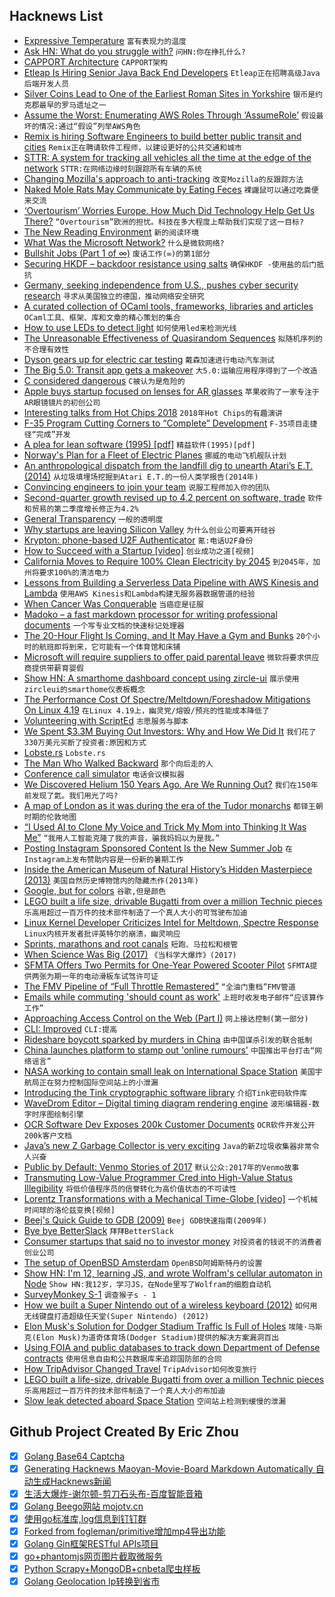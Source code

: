 ## Hacknews List


- [Expressive Temperature](https://www.robinsloan.com/expressive-temperature/)  `富有表现力的温度`
- [Ask HN: What do you struggle with?](item?id=17867109)  `问HN:你在挣扎什么?`
- [CAPPORT Architecture](https://datatracker.ietf.org/doc/draft-ietf-capport-architecture/)  `CAPPORT架构`
- [Etleap Is Hiring Senior Java Back End Developers](item?id=17872926)  `Etleap正在招聘高级Java后端开发人员`
- [Silver Coins Lead to One of the Earliest Roman Sites in Yorkshire](https://www.smithsonianmag.com/smart-news/silver-coins-lead-one-earliest-roman-sites-yorkshire-180970138/?no-ist)  `银币是约克郡最早的罗马遗址之一`
- [Assume the Worst: Enumerating AWS Roles Through ‘AssumeRole’](https://rhinosecuritylabs.com/aws/assume-worst-aws-assume-role-enumeration/)  `假设最坏的情况:通过“假设”列举AWS角色`
- [Remix is hiring Software Engineers to build better public transit and cities](https://jobs.lever.co/remix/85754b42-d084-4457-b9a6-4555332c3ee4?lever-origin=applied&amp;lever-source%5B%5D=hackernews)  `Remix正在聘请软件工程师，以建设更好的公共交通和城市`
- [STTR: A system for tracking all vehicles all the time at the edge of the network](https://blog.acolyer.org/2018/08/30/sttr-a-system-for-tracking-all-vehicles-all-the-time-at-the-edge-of-the-network/)  `STTR:在网络边缘时刻跟踪所有车辆的系统`
- [Changing Mozilla&#39;s approach to anti-tracking](https://blog.mozilla.org/futurereleases/2018/08/30/changing-our-approach-to-anti-tracking/)  `改变Mozilla的反跟踪方法`
- [Naked Mole Rats May Communicate by Eating Feces](https://www.theatlantic.com/science/archive/2018/08/naked-mole-rats-eat-poop/568519/?single_page=true)  `裸鼹鼠可以通过吃粪便来交流`
- [‘Overtourism’ Worries Europe. How Much Did Technology Help Get Us There?](https://www.nytimes.com/2018/08/29/technology/technology-overtourism-europe.html)  `“Overtourism”欧洲的担忧。科技在多大程度上帮助我们实现了这一目标?`
- [The New Reading Environment](https://nplusonemag.com/issue-32/the-intellectual-situation/the-new-reading-environment/)  `新的阅读环境`
- [What Was the Microsoft Network?](http://www.codersnotes.com/notes/the-microsoft-network/)  `什么是微软网络?`
- [Bullshit Jobs (Part 1 of ∞)](http://slatestarcodex.com/2018/08/29/bullst-jobs-part-1-of-%E2%88%9E/)  `废话工作(∞)的第1部分`
- [Securing HKDF – backdoor resistance using salts](https://brycx.github.io/2018/08/27/securing-hkdf-against-backdoors.html)  `确保HKDF -使用盐的后门抵抗`
- [Germany, seeking independence from U.S., pushes cyber security research](https://www.reuters.com/article/us-germany-cyber/germany-seeking-independence-from-u-s-pushes-cyber-security-research-idUSKCN1LE1FX)  `寻求从美国独立的德国，推动网络安全研究`
- [A curated collection of OCaml tools, frameworks, libraries and articles](https://github.com/rizo/awesome-ocaml)  `OCaml工具、框架、库和文章的精心策划的集合`
- [How to use LEDs to detect light](https://makezine.com/projects/make-36-boards/how-to-use-leds-to-detect-light/)  `如何使用led来检测光线`
- [The Unreasonable Effectiveness  of Quasirandom Sequences](http://extremelearning.com.au/unreasonable-effectiveness-of-quasirandom-sequences/)  `拟随机序列的不合理有效性`
- [Dyson gears up for electric car testing](https://www.bbc.co.uk/news/business-45345778)  `戴森加速进行电动汽车测试`
- [The Big 5.0: Transit app gets a makeover](https://medium.com/@transitapp/the-big-5-0-transit-gets-a-makeover-eb169ecee240)  `大5.0:运输应用程序得到了一个改造`
- [C considered dangerous](https://lwn.net/SubscriberLink/763641/c9a04da2a33af0a3/)  `C被认为是危险的`
- [Apple buys startup focused on lenses for AR glasses](https://www.reuters.com/article/us-apple-tech/apple-buys-startup-focused-on-lenses-for-ar-glasses-idUSKCN1LE2VS)  `苹果收购了一家专注于AR眼镜镜片的初创公司`
- [Interesting talks from Hot Chips 2018](https://www.eetimes.com/document.asp?doc_id=1333649&amp;print=yes)  `2018年Hot Chips的有趣演讲`
- [F-35 Program Cutting Corners to “Complete” Development](https://www.pogo.org/investigation/2018/08/f-35-program-cutting-corners-to-complete-development)  `F-35项目走捷径“完成”开发`
- [A plea for lean software (1995) [pdf]](https://cr.yp.to/bib/1995/wirth.pdf)  `精益软件(1995)[pdf]`
- [Norway&#39;s Plan for a Fleet of Electric Planes](http://www.bbc.com/future/story/20180814-norways-plan-for-a-fleet-of-electric-planes)  `挪威的电动飞机舰队计划`
- [An anthropological dispatch from the landfill dig to unearth Atari’s E.T. (2014)](https://harpers.org/blog/2014/07/the-glitch-in-the-video-game-graveyard/)  `从垃圾填埋场挖掘到Atari E.T.的一份人类学报告(2014年)`
- [Convincing engineers to join your team](https://triplebyte.com/blog/convincing-engineers-to-join-your-team)  `说服工程师加入你的团队`
- [Second-quarter growth revised up to 4.2 percent on software, trade](https://www.thegazette.com/subject/news/nation-and-world/second-quarter-growth-revised-up-to-42-percent-on-software-trade-20180829)  `软件和贸易的第二季度增长修正为4.2%`
- [General Transparency](http://www.certificate-transparency.org/general-transparency)  `一般的透明度`
- [Why startups are leaving Silicon Valley](https://www.economist.com/leaders/2018/08/30/why-startups-are-leaving-silicon-valley)  `为什么创业公司要离开硅谷`
- [Krypton: phone-based U2F Authenticator](https://krypt.co/?ref=u2f)  `氪:电话U2F身份`
- [How to Succeed with a Startup [video]](https://blog.ycombinator.com/sam-altman-how-to-succeed-with-a-startup/)  `创业成功之道[视频]`
- [California Moves to Require 100% Clean Electricity by 2045](https://www.bloomberg.com/news/articles/2018-08-29/california-moves-toward-requiring-100-clean-power-by-2045)  `到2045年，加州将要求100%的清洁电力`
- [Lessons from Building a Serverless Data Pipeline with AWS Kinesis and Lambda](https://read.iopipe.com/lessons-from-building-a-serverless-data-pipeline-with-aws-kinesis-and-lambda-4d8cf0ebcbc9)  `使用AWS Kinesis和Lambda构建无服务器数据管道的经验`
- [When Cancer Was Conquerable](https://reason.com/archives/2018/05/12/when-cancer-was-conquerable/)  `当癌症是征服`
- [Madoko – a fast markdown processor for writing professional documents](https://www.madoko.net)  `一个写专业文档的快速标记处理器`
- [The 20-Hour Flight Is Coming, and It May Have a Gym and Bunks](https://www.bloomberg.com/news/articles/2018-08-29/the-20-hour-flight-is-coming-and-it-may-have-a-gym-and-bunks?cmpid=socialflow-twitter-business)  `20个小时的航班即将到来，它可能有一个体育馆和床铺`
- [Microsoft will require suppliers to offer paid parental leave](https://www.washingtonpost.com/business/economy/microsoft-to-business-partners-if-you-want-to-work-with-us-offer-paid-family-leave/2018/08/29/979ffcca-abc0-11e8-8a0c-70b618c98d3c_story.html)  `微软将要求供应商提供带薪育婴假`
- [Show HN: A smarthome dashboard concept using zircle-ui](https://github.com/zircleUI/smarthome-tutorial)  `展示使用zircleui的smarthome仪表板概念`
- [The Performance Cost Of Spectre/Meltdown/Foreshadow Mitigations On Linux 4.19](https://www.phoronix.com/scan.php?page=article&amp;item=linux-419-mitigations&amp;num=1)  `在Linux 4.19上，幽灵党/熔毁/预兆的性能成本降低了`
- [Volunteering with ScriptEd](https://www.coryetzkorn.com/blog/volunteering-with-scripted/)  `志愿服务与脚本`
- [We Spent $3.3M Buying Out Investors: Why and How We Did It](https://open.buffer.com/buying-out-investors/)  `我们花了330万美元买断了投资者:原因和方式`
- [Lobste.rs](https://github.com/lobsters/lobsters)  `Lobste.rs`
- [The Man Who Walked Backward](https://www.texasmonthly.com/the-culture/plennie-wingo-the-man-who-walked-backward/)  `那个向后走的人`
- [Conference call simulator](http://conferencecall.biz/)  `电话会议模拟器`
- [We Discovered Helium 150 Years Ago. Are We Running Out?](https://www.nationalgeographic.com/science/2018/08/news-helium-mri-superconducting-markets-reserve-technology/)  `我们在150年前发现了氦。我们用光了吗?`
- [A map of London as it was during the era of the Tudor monarchs](https://www.ianvisits.co.uk/blog/2018/06/13/this-tudor-london-map-overlay-is-marvelous/)  `都铎王朝时期的伦敦地图`
- [“I Used AI to Clone My Voice and Trick My Mom into Thinking It Was Me”](https://www.buzzfeednews.com/article/charliewarzel/i-used-ai-to-clone-my-voice-and-trick-my-mom-into-thinking)  `“我用人工智能克隆了我的声音，骗我妈妈以为是我。”`
- [Posting Instagram Sponsored Content Is the New Summer Job](https://www.theatlantic.com/technology/archive/2018/08/posting-instagram-sponsored-content-is-the-new-summer-job/568108/?single_page=true)  `在Instagram上发布赞助内容是一份新的暑期工作`
- [Inside the American Museum of Natural History’s Hidden Masterpiece (2013)](http://theappendix.net/issues/2013/7/inside-the-museum-of-natural-historys-hidden-masterpiece)  `美国自然历史博物馆内的隐藏杰作(2013年)`
- [Google, but for colors](https://picular.co/)  `谷歌,但是颜色`
- [LEGO built a life size, drivable Bugatti from over a million Technic pieces](https://techcrunch.com/2018/08/30/lego-built-a-life-size-drivable-bugatti-from-over-a-million-technic-pieces/)  `乐高用超过一百万件的技术部件制造了一个真人大小的可驾驶布加迪`
- [Linux Kernel Developer Criticizes Intel for Meltdown, Spectre Response](http://www.eweek.com/security/linux-kernel-developer-criticizes-intel-for-meltdown-spectre-response)  `Linux内核开发者批评英特尔的崩溃，幽灵响应`
- [Sprints, marathons and root canals](https://gojko.net/2018/08/30/sprints-marathons-root-canals.html)  `短跑、马拉松和根管`
- [When Science Was Big (2017)](https://www.bunkhistory.org/resources/1185)  `《当科学大爆炸》(2017)`
- [SFMTA Offers Two Permits for One-Year Powered Scooter Pilot](https://www.sfmta.com/blog/sfmta-offers-two-permits-one-year-powered-scooter-pilot)  `SFMTA提供两张为期一年的电动滑板车试驾许可证`
- [The FMV Pipeline of “Full Throttle Remastered”](http://www.gamasutra.com/blogs/TrevorDiem/20180829/321112/The_Full_Throttle_Remastered_FMV_Pipeline_Part_2.php)  `“全油门重档”FMV管道`
- [Emails while commuting &#39;should count as work&#39;](https://www.bbc.com/news/education-45333270)  `上班时收发电子邮件“应该算作工作”`
- [Approaching Access Control on the Web (Part I)](https://www.ory.sh/api-security-cloud-guide-overview.html)  `网上接达控制(第一部分)`
- [CLI: Improved](https://remysharp.com/2018/08/23/cli-improved)  `CLI:提高`
- [Rideshare boycott sparked by murders in China](https://www.theatlantic.com/technology/archive/2018/08/didi-murder/568660/?single_page=true)  `由中国谋杀引发的联合抵制`
- [China launches platform to stamp out &#39;online rumours&#39;](http://news.trust.org/item/20180830063018-6rju6)  `中国推出平台打击“网络谣言”`
- [NASA working to contain small leak on International Space Station](https://www.independent.co.uk/life-style/gadgets-and-tech/news/nasa-international-space-station-leak-iss-latest-alarm-soyuz-module-a8514291.html)  `美国宇航局正在努力控制国际空间站上的小泄漏`
- [Introducing the Tink cryptographic software library](https://security.googleblog.com/2018/08/introducing-tink-cryptographic-software.html)  `介绍Tink密码软件库`
- [WaveDrom Editor – Digital timing diagram rendering engine](https://wavedrom.com/editor.html)  `波形编辑器-数字时序图绘制引擎`
- [OCR Software Dev Exposes 200k Customer Documents](https://www.bleepingcomputer.com/news/security/ocr-software-dev-exposes-200-000-customer-documents/)  `OCR软件开发公开200k客户文档`
- [Java’s new Z Garbage Collector is very exciting](https://www.opsian.com/blog/javas-new-zgc-is-very-exciting/)  `Java的新Z垃圾收集器非常令人兴奋`
- [Public by Default: Venmo Stories of 2017](https://publicbydefault.fyi/)  `默认公众:2017年的Venmo故事`
- [Transmuting Low-Value Programmer Cred into High-Value Status Illegibility](https://daedtech.com/transmuting-low-value-programmer-cred-into-high-value-status-lllegibility/)  `将低价值程序员的信誉转化为高价值状态的不可读性`
- [Lorentz Transformations with a Mechanical Time-Globe [video]](https://www.youtube.com/watch?v=Rh0pYtQG5wI)  `一个机械时间球的洛伦兹变换[视频]`
- [Beej&#39;s Quick Guide to GDB (2009)](https://beej.us/guide/bggdb/)  `Beej GDB快速指南(2009年)`
- [Bye bye BetterSlack](https://g3rv4.com/2018/08/bye-bye-betterslack)  `拜拜BetterSlack`
- [Consumer startups that said no to investor money](https://www.recode.net/2018/8/29/17774878/consumer-startups-business-model-native-mvmt-tuft-needle)  `对投资者的钱说不的消费者创业公司`
- [The setup of OpenBSD Amsterdam](https://openbsd.amsterdam/setup.html)  `OpenBSD阿姆斯特丹的设置`
- [Show HN: I&#39;m 12, learning JS, and wrote Wolfram&#39;s cellular automaton in Node](https://bitbucket.org/liamilan/wolfram-cellular-automata)  `Show HN:我12岁，学习JS，在Node里写了Wolfram的细胞自动机`
- [SurveyMonkey S-1](https://www.sec.gov/Archives/edgar/data/1739936/000119312518261892/d494258ds1.htm)  `调查猴子s - 1`
- [How we built a Super Nintendo out of a wireless keyboard (2012)](https://blog.adafruit.com/2012/12/05/how-we-built-a-super-nintendo-out-of-a-wireless-keyboard-sifteo-sifteo/)  `如何用无线键盘打造超级任天堂(Super Nintendo) (2012)`
- [Elon Musk&#39;s Solution for Dodger Stadium Traffic Is Full of Holes](https://urbanize.la/post/elon-musks-solution-dodger-stadium-traffic-full-holes)  `埃隆·马斯克(Elon Musk)为道奇体育场(Dodger Stadium)提供的解决方案漏洞百出`
- [Using FOIA and public databases to track down Department of Defense contracts](https://www.muckrock.com/news/archives/2018/aug/24/how-use-foia-find-department-defense-contracts/)  `使用信息自由和公共数据库来追踪国防部的合同`
- [How TripAdvisor Changed Travel](https://www.theguardian.com/news/2018/aug/17/how-tripadvisor-changed-travel)  `TripAdvisor如何改变旅行`
- [LEGO built a life-size, drivable Bugatti from over a million Technic pieces](https://www.lego.com/en-us/aboutus/news-room/2018/august/technic-bugatti-chiron-build-for-real/)  `乐高用超过一百万件的技术部件制造了一个真人大小的布加迪`
- [Slow leak detected aboard Space Station](http://blogs.esa.int/alexander-gerst/2018/08/30/slow-leak-detected-aboard-space-station/)  `空间站上检测到缓慢的泄漏`

## Github Project Created By Eric Zhou

- [x] [Golang Base64 Captcha](https://github.com/mojocn/base64Captcha)
- [x] [Generating Hacknews Maoyan-Movie-Board Markdown Automatically 自动生成Hacknews新闻](https://github.com/dejavuzhou/md-genie)
- [x] [生活大爆炸-谢尔顿-剪刀石头布-百度智能音箱](https://github.com/mojocn/dueros-bang-game)
- [x] [Golang Beego网站 mojotv.cn](https://github.com/mojocn/www.mojotv.cn)
- [x] [使用go标准库,log信息到钉钉群](https://github.com/mojocn/dooger)
- [x] [Forked from fogleman/primitive增加mp4导出功能](https://github.com/mojocn/primitive)
- [x] [Golang Gin框架RESTful APIs项目](https://github.com/JJJJJJJerk/ezier-golang-web-api-framework)
- [x] [go+phantomjs网页图片截取微服务](https://github.com/mojocn/screen_shot)
- [x] [Python Scrapy+MongoDB+cnbeta爬虫样板](https://github.com/mojocn/scrapy_mongodb_boilerplate_cnbeta)
- [x] [Golang Geolocation Ip转换到省市](https://github.com/mojocn/ip2location)